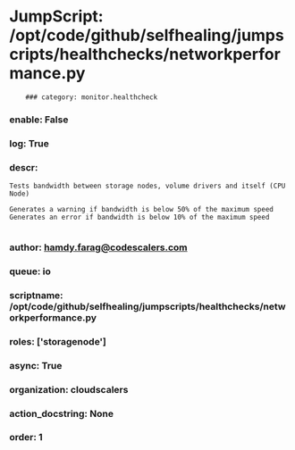 
# JumpScript: /opt/code/github/selfhealing/jumpscripts/healthchecks/networkperformance.py
        ### category: monitor.healthcheck
### enable: False
### log: True
### descr: 
```
Tests bandwidth between storage nodes, volume drivers and itself (CPU Node)

Generates a warning if bandwidth is below 50% of the maximum speed
Generates an error if bandwidth is below 10% of the maximum speed


```
### author: hamdy.farag@codescalers.com
### queue: io
### scriptname: /opt/code/github/selfhealing/jumpscripts/healthchecks/networkperformance.py
### roles: ['storagenode']
### async: True
### organization: cloudscalers
### action_docstring: None
### order: 1

